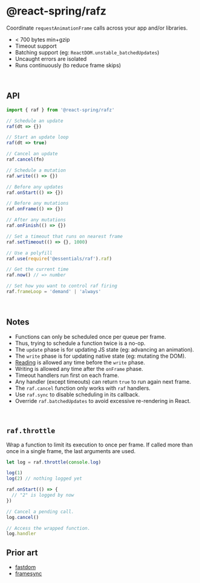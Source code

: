 # @react-spring/rafz

Coordinate `requestAnimationFrame` calls across your app and/or libraries.

- < 700 bytes min+gzip
- Timeout support
- Batching support (eg: `ReactDOM.unstable_batchedUpdates`)
- Uncaught errors are isolated
- Runs continuously (to reduce frame skips)

&nbsp;

## API

```ts
import { raf } from '@react-spring/rafz'

// Schedule an update
raf(dt => {})

// Start an update loop
raf(dt => true)

// Cancel an update
raf.cancel(fn)

// Schedule a mutation
raf.write(() => {})

// Before any updates
raf.onStart(() => {})

// Before any mutations
raf.onFrame(() => {})

// After any mutations
raf.onFinish(() => {})

// Set a timeout that runs on nearest frame
raf.setTimeout(() => {}, 1000)

// Use a polyfill
raf.use(require('@essentials/raf').raf)

// Get the current time
raf.now() // => number

// Set how you want to control raf firing
raf.frameLoop = 'demand' | 'always'
```

&nbsp;

## Notes

- Functions can only be scheduled once per queue per frame.
- Thus, trying to schedule a function twice is a no-op.
- The `update` phase is for updating JS state (eg: advancing an animation).
- The `write` phase is for updating native state (eg: mutating the DOM).
- [Reading] is allowed any time before the `write` phase.
- Writing is allowed any time after the `onFrame` phase.
- Timeout handlers run first on each frame.
- Any handler (except timeouts) can return `true` to run again next frame.
- The `raf.cancel` function only works with `raf` handlers.
- Use `raf.sync` to disable scheduling in its callback.
- Override `raf.batchedUpdates` to avoid excessive re-rendering in React.

[reading]: https://gist.github.com/paulirish/5d52fb081b3570c81e3a

&nbsp;

## `raf.throttle`

Wrap a function to limit its execution to once per frame. If called more than once
in a single frame, the last arguments are used.

```ts
let log = raf.throttle(console.log)

log(1)
log(2) // nothing logged yet

raf.onStart(() => {
  // "2" is logged by now
})

// Cancel a pending call.
log.cancel()

// Access the wrapped function.
log.handler
```

## Prior art

- [fastdom](https://github.com/wilsonpage/fastdom)
- [framesync](https://github.com/Popmotion/popmotion/tree/master/packages/framesync)
